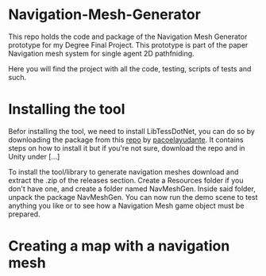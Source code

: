# Navigation-Mesh-Generator

This repo holds the code and package of the Navigation Mesh Generator prototype for my Degree Final Project.
This prototype is part of the paper Navigation mesh system for single agent 2D pathfniding.

Here you will find the project with all the code, testing, scripts of tests and such.

# Installing the tool

Befor installing the tool, we need to install LibTessDotNet, you can do so by downloading the package
from this [repo](https://github.com/pacoelayudante/com.guazu.lib-tess-dot-net) by [pacoelayudante](https://github.com/pacoelayudante). It contains steps on how to install it but if you're not sure, download the repo and in Unity under [...]


To install the tool/library to generate navigation meshes download and extract the .zip of the releases section.
Create a Resources folder if you don't have one, and create a folder named NavMeshGen. Inside said folder, unpack the package
NavMeshGen.
You can now run the demo scene to test anything you like or to see how a Navigation Mesh game object must be prepared.


# Creating a map with a navigation mesh 

